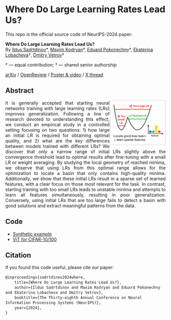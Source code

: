 # Where Do Large Learning Rates Lead Us?

This repo is the official source code of NeurIPS-2024 paper:

**Where Do Large Learning Rates Lead Us?** \
By [Ildus Sadrtdinov](https://isadrtdinov.github.io/)\*,
[Maxim Kodryan](https://scholar.google.com/citations?user=BGVWciMAAAAJ&hl=en)\*,
[Eduard Pokonechny](https://scholar.google.com/citations?user=lvAKVn4AAAAJ&hl=en)\*,
[Ekaterina Lobacheva](https://tipt0p.github.io/)†,
[Dmitry Vetrov](https://scholar.google.com/citations?user=7HU0UoUAAAAJ&hl=en)†

\* &mdash; equal contribution; † &mdash; shared senior authorship

[arXiv](https://arxiv.org/abs/2410.22113) / [OpenReview](https://openreview.net/forum?id=G5lMFOtFHa) / [Poster & video](https://neurips.cc/virtual/2024/poster/95929) /
[X thread](https://x.com/KateLobacheva/status/1866371463487631859)

## Abstract

<div align="justify">
<img align="right" width=35% src="logo.jpg" />
It is generally accepted that starting neural networks training with large learning rates (LRs) improves generalization.
Following a line of research devoted to understanding this effect, we conduct an empirical study in a controlled setting
focusing on two questions: 1) how large an initial LR is required for obtaining optimal quality, and
2) what are the key differences between models trained with different LRs?
We discover that only a narrow range of initial LRs slightly above the convergence threshold
lead to optimal results after fine-tuning with a small LR or weight averaging.
By studying the local geometry of reached minima, we observe that using LRs from this optimal range
allows for the optimization to locate a basin that only contains high-quality minima.
Additionally, we show that these initial LRs result in a sparse set of learned features,
with a clear focus on those most relevant for the task. In contrast, starting training with too small LRs
leads to unstable minima and attempts to learn all features simultaneously, resulting in poor generalization.
Conversely, using initial LRs that are too large fails to detect a basin with good solutions and extract meaningful patterns from the data.
</div>

## Code

- [Synthetic example](https://github.com/isadrtdinov/understanding-large-lrs/tree/main/synthetic_example)
- [ViT for CIFAR-10/100](https://github.com/isadrtdinov/understanding-large-lrs/tree/main/vision_transformer)

## Citation

If you found this code useful, please cite our paper:

```
@inproceedings{sadrtdinov2024where,
    title={Where Do Large Learning Rates Lead Us?},
    author={Ildus Sadrtdinov and Maxim Kodryan and Eduard Pokonechny and Ekaterina Lobacheva and Dmitry Vetrov},
    booktitle={The Thirty-eighth Annual Conference on Neural Information Processing Systems (NeurIPS)},
    year={2024},
}
```
